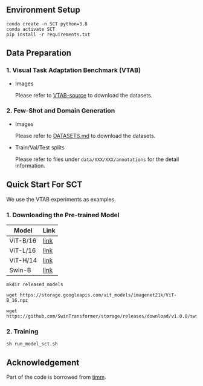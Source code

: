 ## Environment Setup
```
conda create -n SCT python=3.8
conda activate SCT
pip install -r requirements.txt
```

## Data Preparation

### 1. Visual Task Adaptation Benchmark (VTAB)

- Images
    
    Please refer to [VTAB-source](https://github.com/ZhangYuanhan-AI/NOAH/tree/main/data/vtab-source) to download the datasets.

### 2. Few-Shot and Domain Generation

- Images

    Please refer to [DATASETS.md](https://github.com/KaiyangZhou/CoOp/blob/main/DATASETS.md) to download the datasets.

- Train/Val/Test splits

    Please refer to files under `data/XXX/XXX/annotations` for the detail information.


## Quick Start For SCT
We use the VTAB experiments as examples.

### 1. Downloading the Pre-trained Model
| Model | Link |
|-------|------|
|ViT-B/16 | [link](https://storage.googleapis.com/vit_models/imagenet21k/ViT-B_16.npz)|
|ViT-L/16 | [link](https://storage.googleapis.com/vit_models/imagenet21k/ViT-L_16.npz)|
|ViT-H/14 | [link](https://storage.googleapis.com/vit_models/imagenet21k/ViT-H_14.npz)|
|Swin-B | [link](https://github.com/SwinTransformer/storage/releases/download/v1.0.0/swin_base_patch4_window7_224_22k.pth)|



```
mkdir released_models

wget https://storage.googleapis.com/vit_models/imagenet21k/ViT-B_16.npz

wget https://github.com/SwinTransformer/storage/releases/download/v1.0.0/swin_base_patch4_window7_224_22k.pth
```

### 2. Training
```
sh run_model_sct.sh
```


## Acknowledgement
Part of the code is borrowed from [timm](https://github.com/rwightman/pytorch-image-models).

